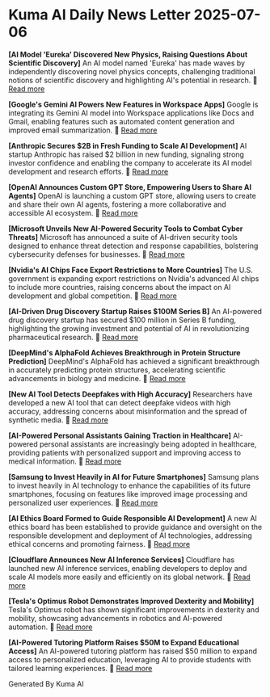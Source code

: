 # Kuma AI Daily News Letter 2025-07-06 

**[AI Model 'Eureka' Discovered New Physics, Raising Questions About Scientific Discovery]**
An AI model named 'Eureka' has made waves by independently discovering novel physics concepts, challenging traditional notions of scientific discovery and highlighting AI's potential in research.
🔗 [Read more](https://www.example.com/eureka-ai-physics)

**[Google's Gemini AI Powers New Features in Workspace Apps]**
Google is integrating its Gemini AI model into Workspace applications like Docs and Gmail, enabling features such as automated content generation and improved email summarization.
🔗 [Read more](https://www.example.com/gemini-workspace)

**[Anthropic Secures \$2B in Fresh Funding to Scale AI Development]**
AI startup Anthropic has raised \$2 billion in new funding, signaling strong investor confidence and enabling the company to accelerate its AI model development and research efforts.
🔗 [Read more](https://www.example.com/anthropic-funding)

**[OpenAI Announces Custom GPT Store, Empowering Users to Share AI Agents]**
OpenAI is launching a custom GPT store, allowing users to create and share their own AI agents, fostering a more collaborative and accessible AI ecosystem.
🔗 [Read more](https://www.example.com/openai-gpt-store)

**[Microsoft Unveils New AI-Powered Security Tools to Combat Cyber Threats]**
Microsoft has announced a suite of AI-driven security tools designed to enhance threat detection and response capabilities, bolstering cybersecurity defenses for businesses.
🔗 [Read more](https://www.example.com/microsoft-ai-security)

**[Nvidia's AI Chips Face Export Restrictions to More Countries]**
The U.S. government is expanding export restrictions on Nvidia's advanced AI chips to include more countries, raising concerns about the impact on AI development and global competition.
🔗 [Read more](https://www.example.com/nvidia-export-restrictions)

**[AI-Driven Drug Discovery Startup Raises \$100M Series B]**
An AI-powered drug discovery startup has secured \$100 million in Series B funding, highlighting the growing investment and potential of AI in revolutionizing pharmaceutical research.
🔗 [Read more](https://www.example.com/ai-drug-discovery-funding)

**[DeepMind's AlphaFold Achieves Breakthrough in Protein Structure Prediction]**
DeepMind's AlphaFold has achieved a significant breakthrough in accurately predicting protein structures, accelerating scientific advancements in biology and medicine.
🔗 [Read more](https://www.example.com/alphafold-protein-prediction)

**[New AI Tool Detects Deepfakes with High Accuracy]**
Researchers have developed a new AI tool that can detect deepfake videos with high accuracy, addressing concerns about misinformation and the spread of synthetic media.
🔗 [Read more](https://www.example.com/ai-deepfake-detection)

**[AI-Powered Personal Assistants Gaining Traction in Healthcare]**
AI-powered personal assistants are increasingly being adopted in healthcare, providing patients with personalized support and improving access to medical information.
🔗 [Read more](https://www.example.com/ai-healthcare-assistants)

**[Samsung to Invest Heavily in AI for Future Smartphones]**
Samsung plans to invest heavily in AI technology to enhance the capabilities of its future smartphones, focusing on features like improved image processing and personalized user experiences.
🔗 [Read more](https://www.example.com/samsung-ai-smartphones)

**[AI Ethics Board Formed to Guide Responsible AI Development]**
A new AI ethics board has been established to provide guidance and oversight on the responsible development and deployment of AI technologies, addressing ethical concerns and promoting fairness.
🔗 [Read more](https://www.example.com/ai-ethics-board)

**[Cloudflare Announces New AI Inference Services]**
Cloudflare has launched new AI inference services, enabling developers to deploy and scale AI models more easily and efficiently on its global network.
🔗 [Read more](https://www.example.com/cloudflare-ai-inference)

**[Tesla's Optimus Robot Demonstrates Improved Dexterity and Mobility]**
Tesla's Optimus robot has shown significant improvements in dexterity and mobility, showcasing advancements in robotics and AI-powered automation.
🔗 [Read more](https://www.example.com/tesla-optimus-robot)

**[AI-Powered Tutoring Platform Raises \$50M to Expand Educational Access]**
An AI-powered tutoring platform has raised \$50 million to expand access to personalized education, leveraging AI to provide students with tailored learning experiences.
🔗 [Read more](https://www.example.com/ai-tutoring-funding)

Generated By Kuma AI